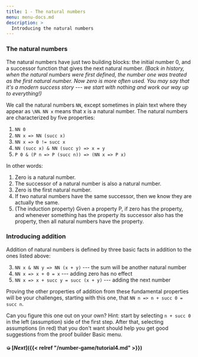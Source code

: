 ```yaml
---
title: 1 - The natural numbers
menu: menu-docs.md
description: >
  Introducing the natural numbers
---
```


### The natural numbers

The natural numbers have just two building blocks: the initial number
0, and a successor function that gives the next natural number.
*(Back in history, when the natural numbers were first defined, the
number one was treated as the first natural number.  Now zero is more
often used.  You may say that it's a modern success story --- we start
with nothing and work our way up to everything!)*

We call the natural numbers `NN`, except sometimes in plain text where
they appear as `\NN`.  `NN x` means that x is a natural number.  The
natural numbers are characterized by five properties:

1. `NN 0`
1. `NN x => NN (succ x)`
1. `NN x => 0 != succ x`
1. `NN (succ x) & NN (succ y) => x = y`
1. `P 0 & (P n => P (succ n)) => (NN x => P x)`

In other words:

1. Zero is a natural number.
1. The successor of a natural number is also a natural number.
1. Zero is the first natural number.
1. If two natural numbers have the same successor, then we know
   they are actually the same.
1. (The induction property) Given a property P, if zero has the
   property, and whenever something has the property its successor
   also has the property, then all natural numbers have the property.

### Introducing addition

Addition of natural numbers is defined by three basic facts in
addition to the ones listed above:

3. `NN x & NN y => NN (x + y)` --- the sum will be another natural number
1. `NN x => x + 0 = x` --- adding zero has no effect
2. `NN x => x + succ y = succ (x + y)` --- adding the next number

Proving the other properties of addition from these fundamental
properties will be your challenges, starting with this one, that `NN n
=> n + succ 0 = succ n`.

<div class=proof-editor data-exercise="nat/nat4"></div>

Can you figure this one out on your own?  Hint: start by selecting
`n + succ 0` in the left (assumption) side of the first step.
After that, selecting assumptions (in red) that you don't want
should help you get good suggestions from the proof builder
Basic menu.

#### ➭ [***Next***]({{< relref "/number-game/tutorial4.md" >}})
